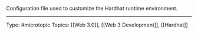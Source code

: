 Configuration file used to customize the Hardhat runtime environment.


___
Type: #microtopic 
Topics: [[Web 3.0]], [[Web 3 Development]], [[Hardhat]]

